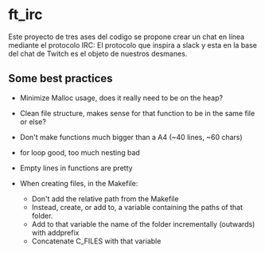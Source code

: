 # ft_irc
Este proyecto de tres ases del codigo se propone crear un chat en línea mediante el protocolo IRC:
El protocolo que inspira a slack y esta en la base del chat de Twitch es el objeto de nuestros desmanes.

## Some best practices
* Minimize Malloc usage, does it really need to be on the heap?
* Clean file structure, makes sense for that function to be in the same file or else?
* Don't make functions much bigger than a A4 (~40 lines, ~60 chars)
* for loop good, too much nesting bad
* Empty lines in functions are pretty

* When creating files, in the Makefile:
	* Don't add the relative path from the Makefile
	* Instead, create, or add to, a variable containing the paths of that folder.
	* Add to that variable the name of the folder incrementally (outwards) with addprefix
	* Concatenate C_FILES with that variable

